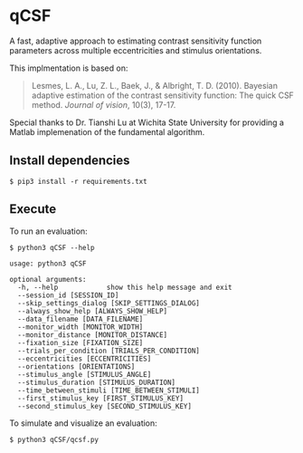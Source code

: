 # qCSF

A fast, adaptive approach to estimating contrast sensitivity function parameters across multiple eccentricities and stimulus orientations.

This implmentation is based on:

> Lesmes, L. A., Lu, Z. L., Baek, J., & Albright, T. D. (2010). Bayesian adaptive estimation of the contrast sensitivity function: The quick CSF method. *Journal of vision*, 10(3), 17-17.

Special thanks to Dr. Tianshi Lu at Wichita State University for providing a Matlab implemenation of the fundamental algorithm.

## Install dependencies
~~~~
$ pip3 install -r requirements.txt
~~~~

## Execute
To run an evaluation:
~~~~
$ python3 qCSF --help

usage: python3 qCSF

optional arguments:
  -h, --help            show this help message and exit
  --session_id [SESSION_ID]
  --skip_settings_dialog [SKIP_SETTINGS_DIALOG]
  --always_show_help [ALWAYS_SHOW_HELP]
  --data_filename [DATA_FILENAME]
  --monitor_width [MONITOR_WIDTH]
  --monitor_distance [MONITOR_DISTANCE]
  --fixation_size [FIXATION_SIZE]
  --trials_per_condition [TRIALS_PER_CONDITION]
  --eccentricities [ECCENTRICITIES]
  --orientations [ORIENTATIONS]
  --stimulus_angle [STIMULUS_ANGLE]
  --stimulus_duration [STIMULUS_DURATION]
  --time_between_stimuli [TIME_BETWEEN_STIMULI]
  --first_stimulus_key [FIRST_STIMULUS_KEY]
  --second_stimulus_key [SECOND_STIMULUS_KEY]
  ~~~~

To simulate and visualize an evaluation:
~~~~
$ python3 qCSF/qcsf.py
~~~~